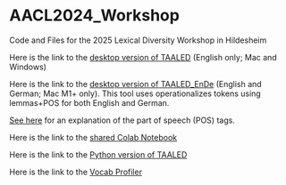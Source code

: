 # AACL2024_Workshop

Code and Files for the 2025 Lexical Diversity Workshop in Hildesheim

Here is the link to the <a href="https://www.linguisticanalysistools.org/taaled.html" target="_blank">desktop version of TAALED</a> (English only; Mac and Windows)

Here is the link to the <a href="https://drive.google.com/file/d/1UfmldZ_vE3bpsmxR6RXMNEOytw_OI-lH/view?usp=sharing" target="_blank">desktop version of TAALED_EnDe</a> (English and German; Mac M1+ only). This tool uses operationalizes tokens using lemmas+POS for both English and German.

<a href="https://universaldependencies.org/u/pos/" target="_blank">See here</a> for an explanation of the part of speech (POS) tags.

Here is the link to the <a href="https://colab.research.google.com/drive/1Oj4WhQ7WqQOe5puU4MbiqghxLhD_s7f-?usp=sharing" target="_blank">shared Colab Notebook</a>


Here is the link to the <a href="https://lcr-ads-lab.github.io/TAALED/" target="_blank">Python version of TAALED</a>

Here is the link to the <a href="https://www.lextutor.ca/vp/comp/" target="_blank">Vocab Profiler</a>

